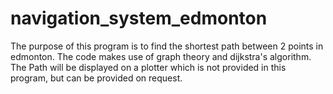 # navigation_system_edmonton

The purpose of this program is to find the shortest path between 2 points in edmonton. The code makes use of graph theory and dijkstra's algorithm. The Path will be displayed on a plotter which is not provided in this program, but can be provided on request.
